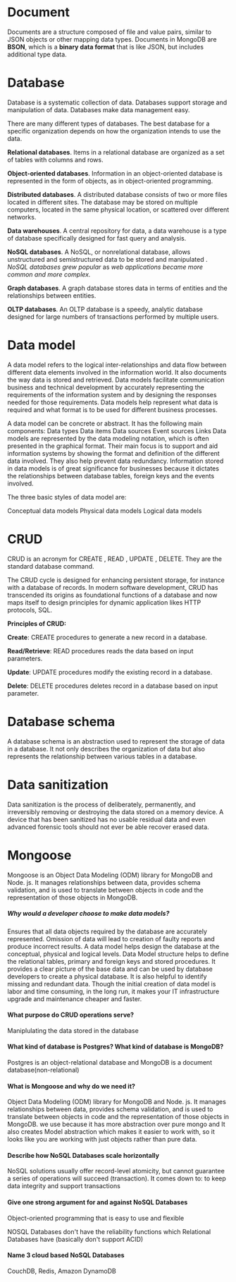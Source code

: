 # Document
Documents are a structure composed of file and value pairs, similar to JSON objects or other mapping data types. Documents in MongoDB are **BSON**, which is a **binary data format** that is like JSON, but includes additional type data.

# Database
Database is a systematic collection of data. Databases support storage and  manipulation of data. Databases make data management easy.

There are many different types of databases. The best database for a specific organization depends on how the organization intends to use the data.

**Relational databases**. Items in a relational database are organized as a set of tables with columns and rows.

**Object-oriented databases**. Information in an object-oriented database is represented in the form of objects, as in object-oriented programming.

**Distributed databases**. A distributed database consists of two or more files located in different sites. The database may be stored on multiple computers, located in the same physical location, or scattered over different networks.

**Data warehouses**. A central repository for data, a data warehouse is a type of database specifically designed for fast query and analysis.

**NoSQL databases**. A NoSQL, or nonrelational database, allows unstructured and semistructured data to be stored and manipulated . *NoSQL databases grew popular* as *web applications became more common and more complex.*

**Graph databases**. A graph database stores data in terms of entities and the relationships between entities.

**OLTP databases**. An OLTP database is a speedy, analytic database designed for large numbers of transactions performed by multiple users.


# Data model
A data model refers to the logical inter-relationships and data flow between different data elements involved in the information world. It also documents the way data is stored and retrieved. Data models facilitate communication business and technical development by accurately representing the requirements of the information system and by designing the responses needed for those requirements. Data models help represent what data is required and what format is to be used for different business processes.

A data model can be concrete or abstract. It has the following main components:
Data types
Data items
Data sources
Event sources
Links
Data models are represented by the data modeling notation, which is often presented in the graphical format. Their main focus is to support and aid information systems by showing the format and definition of the different data involved. They also help prevent data redundancy. Information stored in data models is of great significance for businesses because it dictates the relationships between database tables, foreign keys and the events involved.

The three basic styles of data model are:

Conceptual data models
Physical data models
Logical data models

# CRUD
CRUD is an acronym for CREATE , READ , UPDATE , DELETE. They are the standard database command.

The CRUD cycle is designed for enhancing persistent storage, for instance with a database of records.
In modern software development, CRUD has transcended its origins as foundational functions of a database and now maps itself to design principles for dynamic application likes HTTP protocols, SQL.

**Principles of CRUD:**

**Create**: CREATE procedures to generate a new record in a database.

**Read/Retrieve**: READ procedures reads the data based on input parameters.

**Update**: UPDATE procedures modify the existing record in a database.

**Delete**: DELETE procedures deletes record in a database based on input parameter.

# Database schema
A database schema is an abstraction used to represent the storage of data in a database. It not only describes the organization of data but also represents the relationship between various tables in a database.

# Data sanitization
Data sanitization is the process of deliberately, permanently, and irreversibly removing or destroying the data stored on a memory device. A device that has been sanitized has no usable residual data and even advanced forensic tools should not ever be able recover erased data.

# Mongoose
Mongoose is an Object Data Modeling (ODM) library for MongoDB and Node. js. It manages relationships between data, provides schema validation, and is used to translate between objects in code and the representation of those objects in MongoDB.

##### Why would a developer choose to make data models?
Ensures that all data objects required by the database are accurately represented. Omission of data will lead to creation of faulty reports and produce incorrect results.
A data model helps design the database at the conceptual, physical and logical levels.
Data Model structure helps to define the relational tables, primary and foreign keys and stored procedures.
It provides a clear picture of the base data and can be used by database developers to create a physical database.
It is also helpful to identify missing and redundant data.
Though the initial creation of data model is labor and time consuming, in the long run, it makes your IT infrastructure upgrade and maintenance cheaper and faster.

#### What purpose do CRUD operations serve?
Maniplulating the data stored in the database

#### What kind of database is Postgres? What kind of database is MongoDB?
Postgres is an object-relational database and MongoDB is a document database(non-relational)

#### What is Mongoose and why do we need it?
Object Data Modeling (ODM) library for MongoDB and Node. js. It manages relationships between data, provides schema validation, and is used to translate between objects in code and the representation of those objects in MongoDB. we use because it has more abstraction over pure mongo and It also creates Model abstraction which makes it easier to work with, so it looks like you are working with just objects rather than pure data.

#### Describe how NoSQL Databases scale horizontally
NoSQL solutions usually offer record-level atomicity, but cannot guarantee a series of operations will succeed (transaction). It comes down to: to keep data integrity and support transactions

#### Give one strong argument for and against NoSQL Databases
Object-oriented programming that is easy to use and flexible

NOSQL Databases don't have the reliability functions which Relational Databases have (basically don't support ACID)
#### Name 3 cloud based NoSQL Databases
 CouchDB, Redis, Amazon DynamoDB